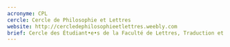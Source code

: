 ```yaml
---
acronyme: CPL
cercle: Cercle de Philosophie et Lettres
website: http://cercledephilosophieetlettres.weebly.com
brief: Cercle des Étudiant•e•s de la Faculté de Lettres, Traduction et Communication
---
```

